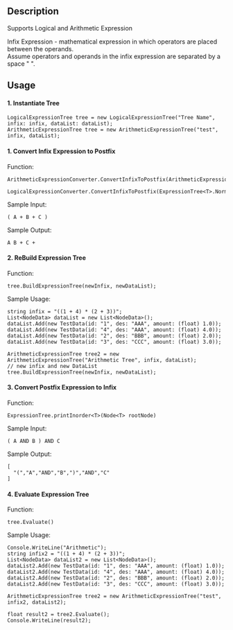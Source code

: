 ## Description
Supports Logical and Arithmetic Expression

Infix Expression - mathematical expression in which operators are placed between the operands.
<br>
Assume operators and operands in the infix expression are separated by a space " ".
## Usage

#### 1. Instantiate Tree
```
LogicalExpressionTree tree = new LogicalExpressionTree("Tree Name", infix: infix, dataList: dataList);
ArithmeticExpressionTree tree = new ArithmeticExpressionTree("test", infix, dataList);
```
#### 1. Convert Infix Expression to Postfix
Function:
```
ArithmeticExpressionConverter.ConvertInfixToPostfix(ArithmeticExpressionTree.NormalizeExpression(infix2));
```
```
LogicalExpressionConverter.ConvertInfixToPostfix(ExpressionTree<T>.NormalizeExpression(infix2));
```

Sample Input:
```
( A + B + C )
```

Sample Output:
```
A B + C +
```

#### 2. ReBuild Expression Tree
Function:
```
tree.BuildExpressionTree(newInfix, newDataList);
```

Sample Usage:
```
string infix = "((1 + 4) * (2 + 3))";
List<NodeData> dataList = new List<NodeData>();
dataList.Add(new TestData(id: "1", des: "AAA", amount: (float) 1.0));
dataList.Add(new TestData(id: "4", des: "AAA", amount: (float) 4.0));
dataList.Add(new TestData(id: "2", des: "BBB", amount: (float) 2.0));
dataList.Add(new TestData(id: "3", des: "CCC", amount: (float) 3.0));

ArithmeticExpressionTree tree2 = new ArithmeticExpressionTree("Arithmetic Tree", infix, dataList);
// new infix and new DataList
tree.BuildExpressionTree(newInfix, newDataList);
```

#### 3. Convert Postfix Expression to Infix
Function:
```
ExpressionTree.printInorder<T>(Node<T> rootNode)
```
Sample Input:
```
( A AND B ) AND C
```

Sample Output:
```
[
  "(","A","AND","B",")","AND","C"
]
```

#### 4. Evaluate Expression Tree
Function: 
```
tree.Evaluate()
```

Sample Usage:
```
Console.WriteLine("Arithmetic");
string infix2 = "((1 + 4) * (2 + 3))";
List<NodeData> dataList2 = new List<NodeData>();
dataList2.Add(new TestData(id: "1", des: "AAA", amount: (float) 1.0));
dataList2.Add(new TestData(id: "4", des: "AAA", amount: (float) 4.0));
dataList2.Add(new TestData(id: "2", des: "BBB", amount: (float) 2.0));
dataList2.Add(new TestData(id: "3", des: "CCC", amount: (float) 3.0));

ArithmeticExpressionTree tree2 = new ArithmeticExpressionTree("test", infix2, dataList2);

float result2 = tree2.Evaluate();
Console.WriteLine(result2);
```
